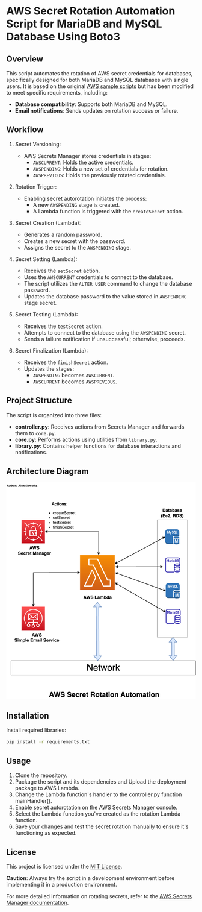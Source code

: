 # AWS Secret Rotation Automation Script for MariaDB and MySQL Database Using Boto3

## Overview

This script automates the rotation of AWS secret credentials for databases, specifically designed for both MariaDB and MySQL databases with single users. It is based on the original [AWS sample scripts](https://github.com/aws-samples/aws-secrets-manager-rotation-lambdas) but has been modified to meet specific requirements, including:

- **Database compatibility**: Supports both MariaDB and MySQL.
- **Email notifications**: Sends updates on rotation success or failure.

## Workflow

1. Secret Versioning:
   - AWS Secrets Manager stores credentials in stages:
     - `AWSCURRENT`: Holds the active credentials.
     - `AWSPENDING`: Holds a new set of credentials for rotation.
     - `AWSPREVIOUS`: Holds the previously rotated credentials.

2. Rotation Trigger:
   - Enabling secret autorotation initiates the process:
     - A new `AWSPENDING` stage is created.
     - A Lambda function is triggered with the `createSecret` action.

3. Secret Creation (Lambda):
   - Generates a random password.
   - Creates a new secret with the password.
   - Assigns the secret to the `AWSPENDING` stage.

4. Secret Setting (Lambda):
   - Receives the `setSecret` action.
   - Uses the `AWSCURRENT` credentials to connect to the database.
   - The script utilizes the `ALTER USER` command to change the database password.
   - Updates the database password to the value stored in `AWSPENDING` stage secret.

5. Secret Testing (Lambda):
   - Receives the `testSecret` action.
   - Attempts to connect to the database using the `AWSPENDING` secret.
   - Sends a failure notification if unsuccessful; otherwise, proceeds.

6. Secret Finalization (Lambda):
   - Receives the `finishSecret` action.
   - Updates the stages:
     - `AWSPENDING` becomes `AWSCURRENT`.
     - `AWSCURRENT` becomes `AWSPREVIOUS`.

## Project Structure
The script is organized into three files:
- **controller.py**: Receives actions from Secrets Manager and forwards them to `core.py`.
- **core.py**: Performs actions using utilities from `library.py`.
- **library.py**: Contains helper functions for database interactions and notifications.

## Architecture Diagram

![AWS Secret Rotation Diagram](/documents/aws-secret-rotation.drawio.png)

## Installation

Install required libraries:
```bash
pip install -r requirements.txt
```
## Usage

1. Clone the repository.
2. Package the script and its dependencies and Upload the deployment package to AWS Lambda.
3. Change the Lambda function's handler to the controller.py function mainHandler().
4. Enable secret autorotation on the AWS Secrets Manager console.
5. Select the Lambda function you've created as the rotation Lambda function.
6. Save your changes and test the secret rotation manually to ensure it's functioning as expected.

## License

This project is licensed under the [MIT License](/LICENSE).

**Caution**: Always try the script in a development environment before implementing it in a production environment.

For more detailed information on rotating secrets, refer to the [AWS Secrets Manager documentation](https://docs.aws.amazon.com/secretsmanager/latest/userguide/getting-started.html).